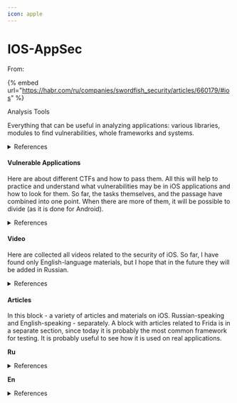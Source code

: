 ```yaml
---
icon: apple
---
```


# IOS-AppSec

From:

{% embed url="https://habr.com/ru/companies/swordfish_security/articles/660179/#ios" %}

Analysis Tools

Everything that can be useful in analyzing applications: various libraries, modules to find vulnerabilities, whole frameworks and systems.

<details>

<summary>References</summary>

* [bagback](https://github.com/ChiChou/bagbak)
* [PassionFruit](https://github.com/Swordfish-Security/awesome-ios-security/blob/main)
* [GrapeFruit](https://github.com/Swordfish-Security/awesome-ios-security/blob/main)
* [IOS Security Suite](https://github.com/securing/IOSSecuritySuite)
* [Blocking Jailbreak Detection Tweaks](https://ios.cfw.guide/blocking-jailbreak-detection/#tweaks)
* [NetworkSniffer](https://github.com/evilpenguin/NetworkSniffer)
* [Ghidra iOS kernelcache framework for reverse engineering](https://github.com/0x36/ghidra_kernelcache/)
* [frida-ios-dump](https://github.com/AloneMonkey/frida-ios-dump)
* [dumpdecrypted](https://github.com/stefanesser/dumpdecrypted)
* [Yet Yet Another Code Decrypter](https://github.com/DerekSelander/yacd)
* [xpcpy - Bidirectional XPC message interception and more](https://github.com/hot3eed/xpcspy)
* [checkra1n jailbreak](https://checkra.in/)
* [Frida](https://github.com/frida/frida/releases)
* [Objection - mobile exploration toolkit by Frada](https://github.com/sensepost/objection)
* [Bfinfect](https://github.com/BishopFox/bfinject)
* [iFunbox](http://www.i-funbox.com/)
* [Libimobiledevice - library to communicate with the services of the Apple iOS devices](https://www.libimobiledevice.org/)
* [iRET (iOS Reverse Engineering Toolkit)](https://www.veracode.com/sites/default/files/Resources/Tools/iRETTool.zip)
* [Burp Suite](https://portswigger.net/burp/communitydownload)
* [Cycript](https://cydia.saurik.com/api/latest/3)
* [iLEAPP - iOS Logs, Events, And Preferences Parser](https://github.com/abrignoni/iLEAPP)
* [Cutter - Free and Open Source RE Platform Powered by Darree2](https://cutter.re/)
* [decrypt0r - downloading and decrypt SecuroRom](https://github.com/shinvou/decrypt0r)
* [Mobile-Security-Framework MobS](https://github.com/MobSF/Mobile-Security-Framework-MobSF)
* [Runtime Mobile Security (RMS) - is a powerful web interface that helps you manipulate to Android and iOS Apps at Runtime](https://github.com/m0bilesecurity/RMS-Runtime-Mobile-Security)
* [fridax](https://github.com/NorthwaveSecurity/fridax)
* [MOBEXLER](https://mobexler.com/)
* [Generate Malformed QRCodes](https://github.com/h0nus/QRGen)
* [Tool for Injecting Malicious Payloads Into Barcodes](https://github.com/huntergregal/scansploit)
* [AFL - american fuzzy lop](https://lcamtuf.coredump.cx/afl/)
* [Setup for i0S and Android Application Analysis](https://m2sup3rn0va.github.io/SiAAA/)
* [AES Killer (Burpsuite Plugin)](https://github.com/Ebryx/AES-Killer)
* [ReFlutter](https://github.com/ptswarm/reFlutter)
* [Lief](https://github.com/lief-project/LIEF)
* [Mobile Verification Toolkit](https://github.com/mvt-project/mvt)

</details>

#### Vulnerable Applications

Here are about different CTFs and how to pass them. All this will help to practice and understand what vulnerabilities may be in iOS applications and how to look for them. So far, the tasks themselves, and the passage have combined into one point. When there are more of them, it will be possible to divide (as it is done for Android).&#x20;

<details>

<summary>References</summary>

* [Myriam iOS](https://github.com/GeoSn0w/Myriam)
* [ExploitMe Mobile iPhone Labs](http://securitycompass.github.io/iPhoneLabs/)
* [Owasp: iGoat](https://github.com/hankbao/owasp-igoat)
* [Damn Vulnerable iOS App (DVIA)](https://github.com/prateek147/DVIA)
* [Damn Vulnerable iOS App (DVIA) v2](https://github.com/prateek147/DVIA-v2)
  * [DVIA Walkthrow](https://philkeeble.com/categories/#ios)
* [OWASP: OMTG-Hacking-Playground](https://github.com/OWASP/OMTG-Hacking-Playground)
* Magnet Virtual Summit 2020 CTF (iOS)
  * [writeup 1](https://www.stark4n6.com/2020/06/magnet-virtual-summit-2020-ctf-ios.html)
  * [writeup 2](https://dfir300.blogspot.com/2020/06/mvs2020ctf-write-up-ios.html)

</details>

#### Video

Here are collected all videos related to the security of iOS. So far, I have found only English-language materials, but I hope that in the future they will be added in Russian.

<details>

<summary>References</summary>

* [iOS Application Vulnerabilities and how to find them](https://www.youtube.com/watch?v=2CKrw7ErzCY)
* [Attacking iPhone XS Max](https://www.youtube.com/watch?v=8cOx7vfszZU\&feature=youtu.be)
* [Behind the Scenes of iOS Security](https://www.youtube.com/watch?v=BLGFriOKz6U)
* [Analyzing and Attacking Apple Kernel Drivers](https://www.youtube.com/watch?v=07VqX4bbXTI)
* [Remotely Compromising iOS via Wi-Fi and Escaping the Sandbox](https://www.youtube.com/watch?v=bP5VP7vLLKo)
* [Demystifying the Secure Enclave Processor](https://www.youtube.com/watch?v=7UNeUT_sRos)
* [HackPac Hacking Pointer Authentication in iOS User Space](https://www.youtube.com/watch?v=DJFxhShJ6Ns)
* [iOS 10 Kernel Heap Revisited](https://www.youtube.com/watch?v=DNW6Im31lQo)
* [Recreating An iOS 0-Day Jailbreak Out Of Apple's Security Updates](https://www.youtube.com/watch?v=p512McKXukU)
* [Building Secure iOS Apps (You don't have to learn it the hard way!)](https://www.youtube.com/watch?v=b6LI6j_aJ9k)
* [The Worst Mobile Apps](https://www.youtube.com/watch?v=9JuBUpRPLRs)
* [Learn modding Unity apps and games with Frida](https://www.youtube.com/watch?v=KeWcZ-Dd6tA)

</details>

#### Articles

In this block - a variety of articles and materials on iOS. Russian-speaking and English-speaking - separately. A block with articles related to Frida is in a separate section, since today it is probably the most common framework for testing. It is probably useful to see how it is used on real applications.

**Ru**

<details>

<summary>References</summary>

* [Your flashlight can send SMS](https://habr.com/ru/company/pt/blog/155937/)
* [The iPhone boot process. Part 1: Boot ROM](https://habr.com/ru/post/556582/)
* [Guide to reverse iOS app on the example of ExpressVPN](https://habr.com/ru/post/569034/)
* [Hacking and implementing your code into someone else’s iOS application](https://habr.com/ru/company/jugru/blog/570220/)
* [iOS App security: guide for beginners](https://habr.com/ru/company/wrike/blog/544754/)
* [Just for fun: How much does iOS live to Jailbreak](https://habr.com/ru/company/swordfish_security/blog/525772/)

</details>

**En**

<details>

<summary>References</summary>

**Frida**

* [iOS Swift Anti-Jailbreak Bypass with Frida](https://syrion.me/blog/ios-swift-antijailbreak-bypass-frida/)
* [Gotta Catch 'Em All: Frida & jailbreak detection](https://www.romainthomas.fr/post/21-07-pokemongo-anti-frida-jailbreak-bypass/)
* [Beginning Frida: Learning Frida use on Linux and (just a bit on) Wintel and Android systems with Python and JavaScript (Frida. hooking, and other tools)](https://www.amazon.com/Beginning-Frida-Learning-Android-JavaScript/dp/B094ZQ1HHC)
* [How Learning to Use Frida with Unity App](https://github.com/kylesmile1103/Learn-Frida)

**Other**

* [iOS Write ups](https://github.com/writeups/iOS)
* [iOS Internals & Security Testing](https://rentry.co/newvw)
* [Hacking iOS Simulator with simctl and dynamic products](https://curvedlayer.com/2020/08/09/ios-simulator-plugin-simctl.html)
* [Psychic Paper](https://siguza.github.io/psychicpaper/)
* [Stealing your SMS messages with iOS 0day](https://wojciechregula.blog/post/stealing-your-sms-messages-with-ios-0day/)
* [Zero-day in Sign in with Apple](https://bhavukjain.com/blog/2020/05/30/zeroday-signin-with-apple/)
* [Return of the iOS Sandbox Rebet: Lightspeeds Back in the Race](https://www.synacktiv.com/en/publications/return-of-the-ios-sandbox-escape-lightspeeds-back-in-the-race.html)
* [PIN Selection on Smartphones](https://this-pin-can-be-easily-guessed.github.io/)
* [A survey of recent iOS kernel exploits](https://googleprojectzero.blogspot.com/2020/06/a-survey-of-recent-ios-kernel-exploits.html)
* [Apple Two-Factor Authentication: SMS vs. Trusted Devices](https://blog.elcomsoft.com/2020/06/apple-two-factor-authentication-sms-vs-trusted-devices/)
* [Intercepting Flutter Traffic on iOS](https://blog.nviso.eu/2020/06/12/intercepting-flutter-traffic-on-ios/)
* [Snapchat detection on iOS](https://aeonlucid.com/Snapchat-detection-on-iOS/)
* [Writing an iOS Kernel Exploit from Scratch](https://secfault-security.com/blog/chain3.html)
* [The Four Ways to Deal with iPhone Backup Passwords](https://blog.elcomsoft.com/2020/07/4-ways-to-handle-iphone-backup-passwords/)
* [Extracting and Decrypting iOS Keychain: Physical, Logical and Cloud Options Explored](https://blog.elcomsoft.com/2020/08/extracting-and-decrypting-ios-keychain-physical-logical-and-cloud-options-explored/)
* [iOS Kernel Explotation - One Byte to rule all](https://googleprojectzero.blogspot.com/2020/07/one-byte-to-rule-them-all.html)
* [Modern iOS Application Security](https://www.infoq.com/presentations/ios-security/)
* [Reverse Engineering iOS Mobile Apps](https://www.bugcrowd.com/resources/webinars/reverse-engineering-ios-mobile-apps/)
* [KTRW: The journey to build a debuggable iPhone](https://media.ccc.de/v/36c3-10806-ktrw_the_journey_to_build_a_debuggable_iphone)
* [The One Weird Trick SecureROM Hates](https://media.ccc.de/v/36c3-11238-the_one_weird_trick_securerom_hates)
* [Tales of: old untethering iOS 11-Spoiler: Apple is bad at patching](https://media.ccc.de/v/36c3-11034-tales_of_old_untethering_ios_11)
* [Messenger Hacking: Remotely Compromising an iPhone while IMessage](https://media.ccc.de/v/36c3-10497-messenger_hacking_remotely_compromising_an_iphone_through_imessage)
* [Reverse Engineering the iOS Simulator's SpringBoard](https://vimeo.com/231806976)
* [Most usable tools for iOS testing](https://github.com/ansjdnakjdnajkd/iOS)
* [iOS-Security-Guides](https://github.com/0xmachos/iOS-Security-Guides)
* [Trust in Apple's Secret Garden: Exploring & Reversing Apple's Continuity Protocol-Slides](https://i.blackhat.com/eu-19/Thursday/eu-19-Yen-Trust-In-Apples-Secret-Garden-Exploring-Reversing-Apples-Continuity-Protocol-3.pdf)
* [Apple Platform Security](https://manuals.info.apple.com/MANUALS/1000/MA1902/en_US/apple-platform-security-guide.pdf)
* [Mobile security, forensics & malware analysis with Santoku Linux](https://2013.appsecusa.org/2013/wp-content/uploads/2013/12/viaForensics-AppSecUSA-Nov-2013.pdf)
* [Stealing local files using Safari Web Share API](https://blog.redteam.pl/2020/08/stealing-local-files-using-safari-web.html?m=1)
* [CVE-2020-9964 - An iOS infoleak](https://muirey03.blogspot.com/2020/09/cve-2020-9964-ios-infoleak.html?m=1)
* [Attack Secure Boot of SEP](https://raw.githubusercontent.com/windknown/presentations/master/Attack_Secure_Boot_of_SEP.pdf)
* [iOS 14 Forensics: What Has Changed Since iOS 13.7](https://blog.elcomsoft.com/2020/09/ios-14-forensics-what-has-changed-since-ios-13-7/)
* [We Hacked Apple for 3 Months: Here's What We Found](https://samcurry.net/hacking-apple/)
* [Fun with XPC](https://medium.com/@ali.pourhadi/fun-with-xpc-153fd772d409)
* [Bypass Facebook SSL Certificate Pinning for iOS](https://www.cyclon3.com/bypass-facebook-ssl-certificate-pinning-for-ios)
* [Bypass Instagram SSL Certificate Pinning for iOS](https://www.cyclon3.com/bypass-instagram-ssl-certificate-pinning-for-ios)
* [ASLR & the iOS Kernel - How Virtual Address Spaces is randomised](https://bellis1000.medium.com/aslr-the-ios-kernel-how-virtual-address-spaces-are-randomised-d76d14dc7ebb)
* [iOS/papecOS testing cheatsheet](https://github.com/ansjdnakjdnajkd/iOS)
* [M1ssing Register Access Controls Leak EL0 State](https://m1racles.com/)
* [Jailbroken iOS can't run macOS apps. I spend a week to find out why.](https://worthdoingbadly.com/macappsios/)
* [Quick Analysis for the SSID Format String Bug](https://blog.chichou.me/2021/06/20/quick-analysis-wifid/)
* [Unpatch iPhone Bug Allows Remote Device Takeover](https://threatpost.com/unpatched-iphone-bug-remote-takeover/167922/)
* Reverse Engineering Starling Bank
  * [Part I: Obfuscation Techniques](https://hot3eed.github.io/2020/07/30/starling_p1_obfuscations.html)
  * [Part II: Jailbreak & Debugger Detection, Weaknesses & Mitigations](https://hot3eed.github.io/2020/08/02/starling_p2_detections_mitigations.html)
* [ProtonMail : forensic decryption of iOS App](https://xperylab.medium.com/protonmail-forensic-decryption-of-ios-app-8e9ae9f50953)
* [iOS on QEMU](https://github.com/alephsecurity/xnu-qemu-arm64)
* [Proxying is not the way to the monitor network on your iOS mobile apps](https://twitter.com/ddouhine/status/1430881952559685633?s=28)
* [Forensic guide to iMessage, WhatsApp, Telegram, Signal and Skype data acquisition](https://blog.elcomsoft.com/2020/04/forensic-guide-to-imessage-whatsapp-telegram-signal-and-skype-data-acquisition/)
* [Malware Uses Corporate MDM as attack vector](https://research.checkpoint.com/2020/mobile-as-attack-vector-using-mdm/)
* [Mobexler Checklist](https://mobexler.com/checklist.htm)
* [Ad Fraud Spotted in Barcode Reader Malware Analysis](https://www.trendmicro.com/en_us/research/20/f/barcode-reader-apps-on-google-play-found-using-new-ad-fraud-technique.html)
* [Researching Confid Messenger Encryption](https://blog.elcomsoft.com/2020/06/researching-confide-messenger-encryption/)
* [Reverse Engineering Snapchat (Part I): Obfuscation Techniques](https://hot3eed.github.io/snap_part1_obfuscations.html)
* [Reverse Engineering Snapchat (Part II): Deobfuscating the Undeobfuscatable](https://hot3eed.github.io/2020/06/22/snap_p2_deobfuscation.html)
* [Firebase Cloud Messaging Service Takeover](https://abss.me/posts/fcm-takeover/)
* [Saying Goodbye to My Favorite 5 Minute P1](https://www.allysonomalley.com/2020/01/06/saying-goodbye-to-my-favorite-5-minute-p1/)
* [Reverse engineering Flutter apps (Part 1)](https://blog.tst.sh/reverse-engineering-flutter-apps-part-1/)
* [How I Hacked Facebook Again!](https://hitcon.org/2020/slides/How%20I%20Hacked%20Facebook%20Again!.pdf)
* [Instagram\_RCE: Code Execution Vulnerability in Instagram App for Android and iOS](https://research.checkpoint.com/2020/instagram_rce-code-execution-vulnerability-in-instagram-app-for-android-and-ios/)
* [How to UseGhidra to Reverse Engineer Mobile Application](https://infosecwriteups.com/how-to-use-ghidra-to-reverse-engineer-mobile-application-c2c89dc5b9aa)
* [React Native Application Static Analysis](https://suam.wtf/posts/react-native-application-static-analysis-en/)
* [Pentesting Non-Proxy Aware Mobile Applications Without Root/Jailbreak](https://medium.com/@meshal_/pentesting-non-proxy-aware-mobile-applications-65161f62a965)
* [CVE-2021-30737 - Vulnerability Overview](http://phrack.org/issues/70/12.html#article)
  * [CVE-2021-30737, @xerub's 2021 iOS ASN.1 Vulnerability](https://googleprojectzero.blogspot.com/2022/04/cve-2021-30737-xerubs-2021-ios-asn1.html)
* [OWASP MSTG](https://github.com/OWASP/owasp-mstg/)
* [Full Mobile Hacking Course](https://mega.nz/folder/spoGDToC#zjYFlRAU7S06u5jSaQnvYw)
* [NowSecure Academy](https://academy.nowsecure.com/)

</details>

